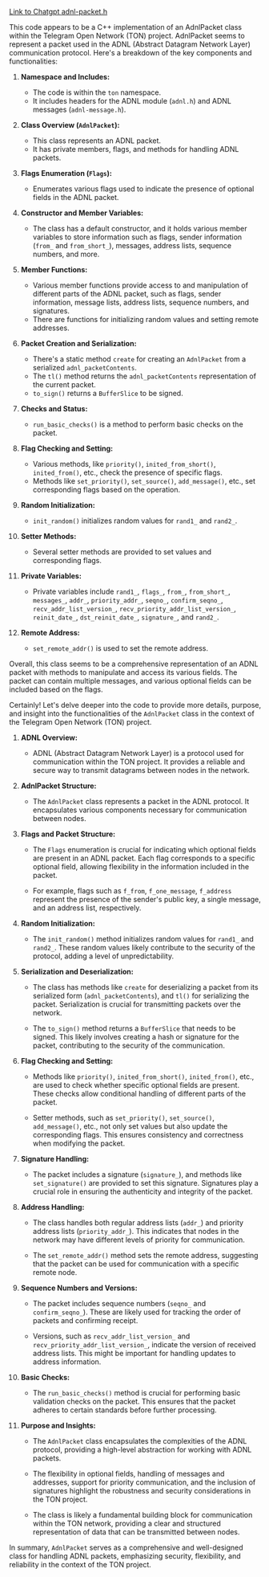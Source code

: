 [Link to Chatgpt adnl-packet.h](https://chat.openai.com/c/9b384df4-c121-47f1-8d4f-aaf1d768cea1)


This code appears to be a C++ implementation of an AdnlPacket class within the Telegram Open Network (TON) project. AdnlPacket seems to represent a packet used in the ADNL (Abstract Datagram Network Layer) communication protocol. Here's a breakdown of the key components and functionalities:

1. **Namespace and Includes:**
   - The code is within the `ton` namespace.
   - It includes headers for the ADNL module (`adnl.h`) and ADNL messages (`adnl-message.h`).

2. **Class Overview (`AdnlPacket`):**
   - This class represents an ADNL packet.
   - It has private members, flags, and methods for handling ADNL packets.

3. **Flags Enumeration (`Flags`):**
   - Enumerates various flags used to indicate the presence of optional fields in the ADNL packet.

4. **Constructor and Member Variables:**
   - The class has a default constructor, and it holds various member variables to store information such as flags, sender information (`from_` and `from_short_`), messages, address lists, sequence numbers, and more.

5. **Member Functions:**
   - Various member functions provide access to and manipulation of different parts of the ADNL packet, such as flags, sender information, message lists, address lists, sequence numbers, and signatures.
   - There are functions for initializing random values and setting remote addresses.

6. **Packet Creation and Serialization:**
   - There's a static method `create` for creating an `AdnlPacket` from a serialized `adnl_packetContents`.
   - The `tl()` method returns the `adnl_packetContents` representation of the current packet.
   - `to_sign()` returns a `BufferSlice` to be signed.

7. **Checks and Status:**
   - `run_basic_checks()` is a method to perform basic checks on the packet.

8. **Flag Checking and Setting:**
   - Various methods, like `priority()`, `inited_from_short()`, `inited_from()`, etc., check the presence of specific flags.
   - Methods like `set_priority()`, `set_source()`, `add_message()`, etc., set corresponding flags based on the operation.

9. **Random Initialization:**
   - `init_random()` initializes random values for `rand1_` and `rand2_`.

10. **Setter Methods:**
    - Several setter methods are provided to set values and corresponding flags.

11. **Private Variables:**
    - Private variables include `rand1_`, `flags_`, `from_`, `from_short_`, `messages_`, `addr_`, `priority_addr_`, `seqno_`, `confirm_seqno_`, `recv_addr_list_version_`, `recv_priority_addr_list_version_`, `reinit_date_`, `dst_reinit_date_`, `signature_`, and `rand2_`.

12. **Remote Address:**
    - `set_remote_addr()` is used to set the remote address.

Overall, this class seems to be a comprehensive representation of an ADNL packet with methods to manipulate and access its various fields. The packet can contain multiple messages, and various optional fields can be included based on the flags.


Certainly! Let's delve deeper into the code to provide more details, purpose, and insight into the functionalities of the `AdnlPacket` class in the context of the Telegram Open Network (TON) project.

1. **ADNL Overview:**
   - ADNL (Abstract Datagram Network Layer) is a protocol used for communication within the TON project. It provides a reliable and secure way to transmit datagrams between nodes in the network.

2. **AdnlPacket Structure:**
   - The `AdnlPacket` class represents a packet in the ADNL protocol. It encapsulates various components necessary for communication between nodes.

3. **Flags and Packet Structure:**
   - The `Flags` enumeration is crucial for indicating which optional fields are present in an ADNL packet. Each flag corresponds to a specific optional field, allowing flexibility in the information included in the packet.

   - For example, flags such as `f_from`, `f_one_message`, `f_address` represent the presence of the sender's public key, a single message, and an address list, respectively.

4. **Random Initialization:**
   - The `init_random()` method initializes random values for `rand1_` and `rand2_`. These random values likely contribute to the security of the protocol, adding a level of unpredictability.

5. **Serialization and Deserialization:**
   - The class has methods like `create` for deserializing a packet from its serialized form (`adnl_packetContents`), and `tl()` for serializing the packet. Serialization is crucial for transmitting packets over the network.

   - The `to_sign()` method returns a `BufferSlice` that needs to be signed. This likely involves creating a hash or signature for the packet, contributing to the security of the communication.

6. **Flag Checking and Setting:**
   - Methods like `priority()`, `inited_from_short()`, `inited_from()`, etc., are used to check whether specific optional fields are present. These checks allow conditional handling of different parts of the packet.

   - Setter methods, such as `set_priority()`, `set_source()`, `add_message()`, etc., not only set values but also update the corresponding flags. This ensures consistency and correctness when modifying the packet.

7. **Signature Handling:**
   - The packet includes a signature (`signature_`), and methods like `set_signature()` are provided to set this signature. Signatures play a crucial role in ensuring the authenticity and integrity of the packet.

8. **Address Handling:**
   - The class handles both regular address lists (`addr_`) and priority address lists (`priority_addr_`). This indicates that nodes in the network may have different levels of priority for communication.

   - The `set_remote_addr()` method sets the remote address, suggesting that the packet can be used for communication with a specific remote node.

9. **Sequence Numbers and Versions:**
   - The packet includes sequence numbers (`seqno_` and `confirm_seqno_`). These are likely used for tracking the order of packets and confirming receipt.

   - Versions, such as `recv_addr_list_version_` and `recv_priority_addr_list_version_`, indicate the version of received address lists. This might be important for handling updates to address information.

10. **Basic Checks:**
    - The `run_basic_checks()` method is crucial for performing basic validation checks on the packet. This ensures that the packet adheres to certain standards before further processing.

11. **Purpose and Insights:**
    - The `AdnlPacket` class encapsulates the complexities of the ADNL protocol, providing a high-level abstraction for working with ADNL packets.

    - The flexibility in optional fields, handling of messages and addresses, support for priority communication, and the inclusion of signatures highlight the robustness and security considerations in the TON project.

    - The class is likely a fundamental building block for communication within the TON network, providing a clear and structured representation of data that can be transmitted between nodes.

In summary, `AdnlPacket` serves as a comprehensive and well-designed class for handling ADNL packets, emphasizing security, flexibility, and reliability in the context of the TON project.
